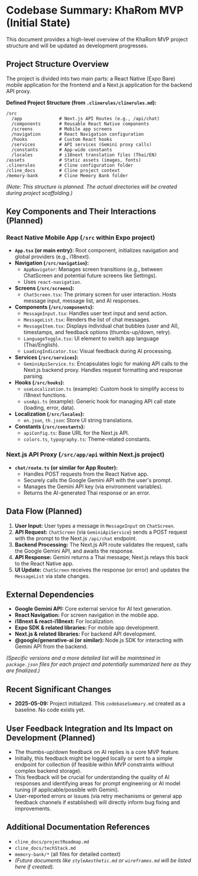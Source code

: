 # Codebase Summary: KhaRom MVP (Initial State)

This document provides a high-level overview of the KhaRom MVP project structure and will be updated as development progresses.

## Project Structure Overview
The project is divided into two main parts: a React Native (Expo Bare) mobile application for the frontend and a Next.js application for the backend API proxy.

**Defined Project Structure (from `.clinerules/clinerules.md`):**
```
/src
  /app              # Next.js API Routes (e.g., /api/chat)
  /components       # Reusable React Native components
  /screens          # Mobile app screens
  /navigation       # React Navigation configuration
  /hooks            # Custom React hooks
  /services         # API services (Gemini proxy calls)
  /constants        # App-wide constants
  /locales          # i18next translation files (Thai/EN)
/assets             # Static assets (images, fonts)
.clinerules         # Cline configuration folder
/cline_docs         # Cline project context
/memory-bank        # Cline Memory Bank folder
```
*(Note: This structure is planned. The actual directories will be created during project scaffolding.)*

## Key Components and Their Interactions (Planned)

### React Native Mobile App (`/src` within Expo project)
-   **`App.tsx` (or main entry):** Root component, initializes navigation and global providers (e.g., i18next).
-   **Navigation (`/src/navigation`):**
    -   `AppNavigator`: Manages screen transitions (e.g., between ChatScreen and potential future screens like Settings).
    -   Uses `react-navigation`.
-   **Screens (`/src/screens`):**
    -   `ChatScreen.tsx`: The primary screen for user interaction. Hosts message input, message list, and AI responses.
-   **Components (`/src/components`):**
    -   `MessageInput.tsx`: Handles user text input and send action.
    -   `MessageList.tsx`: Renders the list of chat messages.
    -   `MessageItem.tsx`: Displays individual chat bubbles (user and AI), timestamps, and feedback options (thumbs-up/down, retry).
    -   `LanguageToggle.tsx`: UI element to switch app language (Thai/English).
    -   `LoadingIndicator.tsx`: Visual feedback during AI processing.
-   **Services (`/src/services`):**
    -   `GeminiApiService.ts`: Encapsulates logic for making API calls to the Next.js backend proxy. Handles request formatting and response parsing.
-   **Hooks (`/src/hooks`):**
    -   `useLocalization.ts` (example): Custom hook to simplify access to i18next functions.
    -   `useApi.ts` (example): Generic hook for managing API call state (loading, error, data).
-   **Localization (`/src/locales`):**
    -   `en.json`, `th.json`: Store UI string translations.
-   **Constants (`/src/constants`):**
    -   `apiConfig.ts`: Base URL for the Next.js API.
    -   `colors.ts`, `typography.ts`: Theme-related constants.

### Next.js API Proxy (`/src/app/api` within Next.js project)
-   **`chat/route.ts` (or similar for App Router):**
    -   Handles POST requests from the React Native app.
    -   Securely calls the Google Gemini API with the user's prompt.
    -   Manages the Gemini API key (via environment variables).
    -   Returns the AI-generated Thai response or an error.

## Data Flow (Planned)
1.  **User Input:** User types a message in `MessageInput` on `ChatScreen`.
2.  **API Request:** `ChatScreen` (via `GeminiApiService`) sends a POST request with the prompt to the Next.js `/api/chat` endpoint.
3.  **Backend Processing:** The Next.js API route validates the request, calls the Google Gemini API, and awaits the response.
4.  **API Response:** Gemini returns a Thai message; Next.js relays this back to the React Native app.
5.  **UI Update:** `ChatScreen` receives the response (or error) and updates the `MessageList` via state changes.

## External Dependencies
-   **Google Gemini API:** Core external service for AI text generation.
-   **React Navigation:** For screen navigation in the mobile app.
-   **i18next & react-i18next:** For localization.
-   **Expo SDK & related libraries:** For mobile app development.
-   **Next.js & related libraries:** For backend API development.
-   **@google/generative-ai (or similar):** Node.js SDK for interacting with Gemini API from the backend.

*(Specific versions and a more detailed list will be maintained in `package.json` files for each project and potentially summarized here as they are finalized.)*

## Recent Significant Changes
-   **2025-05-09:** Project initialized. This `codebaseSummary.md` created as a baseline. No code exists yet.

## User Feedback Integration and Its Impact on Development (Planned)
-   The thumbs-up/down feedback on AI replies is a core MVP feature.
-   Initially, this feedback might be logged locally or sent to a simple endpoint for collection (if feasible within MVP constraints without complex backend storage).
-   This feedback will be crucial for understanding the quality of AI responses and identifying areas for prompt engineering or AI model tuning (if applicable/possible with Gemini).
-   User-reported errors or issues (via retry mechanisms or general app feedback channels if established) will directly inform bug fixing and improvements.

## Additional Documentation References
-   `cline_docs/projectRoadmap.md`
-   `cline_docs/techStack.md`
-   `memory-bank/*` (all files for detailed context)
-   *(Future documents like `styleAesthetic.md` or `wireframes.md` will be listed here if created).*
